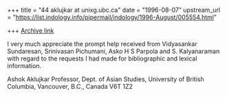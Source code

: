 +++
title = "44 aklujkar at unixg.ubc.ca"
date = "1996-08-07"
upstream_url = "https://list.indology.info/pipermail/indology/1996-August/005554.html"

+++
[Archive link](https://list.indology.info/pipermail/indology/1996-August/005554.html)

I very much appreciate the prompt help received from Vidyasankar
Sundaresan, Srinivasan Pichumani, Asko H S Parpola and S. Kalyanaraman with
regard to the requests I had made for bibliographic and lexical
information.


Ashok Aklujkar
Professor, Dept. of Asian Studies, University of British Columbia,
Vancouver, B.C., Canada V6T 1Z2






